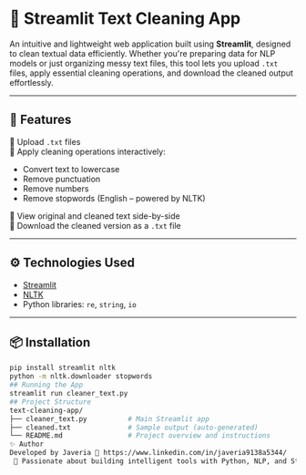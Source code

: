 # 🧼 Streamlit Text Cleaning App

An intuitive and lightweight web application built using **Streamlit**, designed to clean textual data efficiently. Whether you're preparing data for NLP models or just organizing messy text files, this tool lets you upload `.txt` files, apply essential cleaning operations, and download the cleaned output effortlessly.

---

## 🚀 Features

🔹 Upload `.txt` files  
🔹 Apply cleaning operations interactively:
- Convert text to lowercase  
- Remove punctuation  
- Remove numbers  
- Remove stopwords (English – powered by NLTK)  

🔹 View original and cleaned text side-by-side  
🔹 Download the cleaned version as a `.txt` file  

---

## ⚙️ Technologies Used

- [Streamlit](https://streamlit.io/)
- [NLTK](https://www.nltk.org/)
- Python libraries: `re`, `string`, `io`

---

## 📦 Installation

```bash
pip install streamlit nltk
python -m nltk.downloader stopwords
## Running the App
streamlit run cleaner_text.py
## Project Structure
text-cleaning-app/
├── cleaner_text.py          # Main Streamlit app
├── cleaned.txt              # Sample output (auto-generated)
└── README.md                # Project overview and instructions
✨ Author
Developed by Javeria 🔗 https://www.linkedin.com/in/javeria9138a5344/
 🔧 Passionate about building intelligent tools with Python, NLP, and Streamlit.

